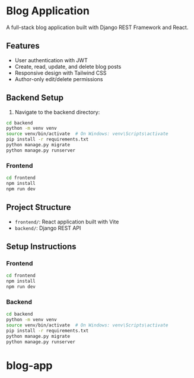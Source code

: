 # Blog Application

A full-stack blog application built with Django REST Framework and React.

## Features

- User authentication with JWT
- Create, read, update, and delete blog posts
- Responsive design with Tailwind CSS
- Author-only edit/delete permissions

## Backend Setup

1. Navigate to the backend directory:

```bash
cd backend
python -m venv venv
source venv/bin/activate  # On Windows: venv\Scripts\activate
pip install -r requirements.txt
python manage.py migrate
python manage.py runserver
```

### Frontend

```bash
cd frontend
npm install
npm run dev
```

## Project Structure

- `frontend/`: React application built with Vite
- `backend/`: Django REST API

## Setup Instructions

### Frontend

```bash
cd frontend
npm install
npm run dev
```

### Backend

```bash
cd backend
python -m venv venv
source venv/bin/activate  # On Windows: venv\Scripts\activate
pip install -r requirements.txt
python manage.py migrate
python manage.py runserver
```
# blog-app

